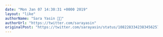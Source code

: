 ```yaml
---
date: "Mon Jan 07 14:30:31 +0000 2019"
layout: "like"
authorName: "Sara Yasin 🙅🏻"
authorUrl: "https://twitter.com/sarayasin"
originalPost: "https://twitter.com/sarayasin/status/1082283342383456257"
---
```


